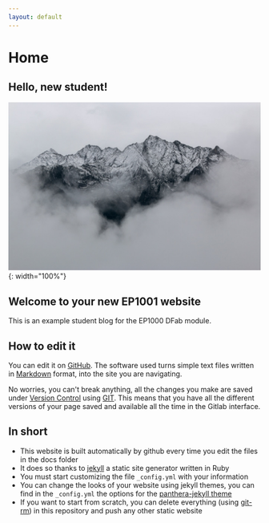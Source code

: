 ```yaml
---
layout: default
---
```


# Home

## Hello, new student!

![](docs/images/week01/assignment-photo.jpg){: width="100%"}

## Welcome to your new EP1001 website

This is an example student blog for the EP1000 DFab module.

## How to edit it

You can edit it on [GitHub](http://github.com). The software used turns simple text files
written in [Markdown](https://en.wikipedia.org/wiki/Markdown) format, into the site you are navigating.

No worries, you can't break anything, all the changes you make are saved under [Version Control](https://en.wikipedia.org/wiki/Version_control) using [GIT](https://git-scm.com/book/en/v2/Getting-Started-About-Version-Control). This means that you have all the different versions of your page saved and available all the time in the Gitlab interface.

## In short

- This website is built automatically by github every time you edit the files in the docs folder
- It does so thanks to [jekyll](https://jekyllrb.com/) a static site generator written in Ruby
- You must start customizing the file `_config.yml` with your information
- You can change the looks of your website using jekyll themes, you can find in the `_config.yml` the options for the [panthera-jekyll theme](https://github.com/christianezeani/panthera-jekyll)
- If you want to start from scratch, you can delete everything (using [git-rm](https://git-scm.com/docs/git-rm)) in this repository and push any other static website
